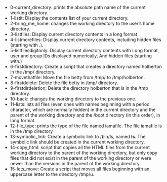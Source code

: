 * 0-current_directory: prints the absolute path name of the current working directory.
* 1-listit: Display the contents list of your current directory.
* 2-bring_me_home: changes the working directory to the user’s home directory.
* 3-listfiles: Display current directory contents in a long format
* 4-listmorefiles: Display current directory contents, including hidden files (starting with .).
* 5-listfilesdigitonly: Display current directory contents with Long format, user and group IDs displayed numerically, And hidden files (starting with.)
* 6-firstdirectory: Create a script that creates a directory named holberton in the /tmp/ directory.
* 7-movethatfile: Move the file betty from /tmp/ to /tmp/holberton.
* 8-firstdelete: Delete the file betty in /tmp/ directory.
* 9-firstdirdeletion: Delete the directory holberton that is in the /tmp directory.
* 10-back: changes the working directory to the previous one.
* 11-lists: ists all files (even ones with names beginning with a period character, which are normally hidden) in the current directory and the parent of the working
directory and the /boot directory (in this order), in long format.
* 12-file_type: prints the type of the file named iamafile. The file iamafile is in the /tmp directory 
* 13-symbolic_link: Create a symbolic link to /bin/ls, named __ls__. The symbolic link should be created in the current working directory.
* 14-copy_html: script that copies all the HTML files from the current working directory to the parent of the working directory, but only copy files that did not exist in the 
parent of the working directory or were newer than the versions in the parent of the working directory.
* 15-lets_move: Create a script that moves all files beginning with an uppercase letter to the directory /tmp/u.
